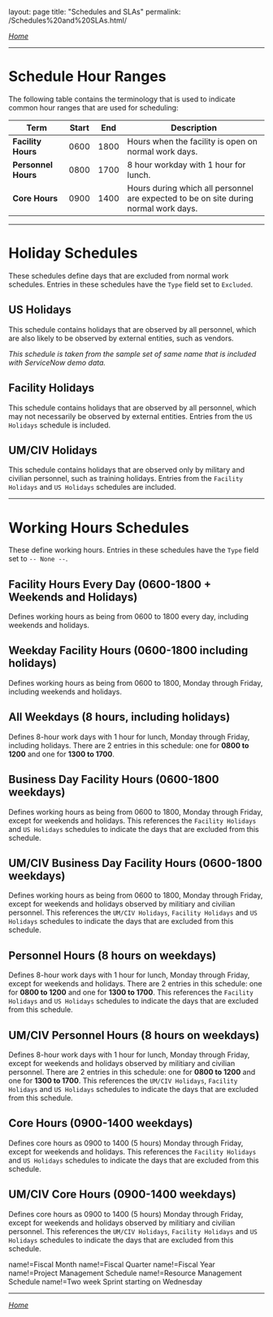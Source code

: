 layout: page
title: "Schedules and SLAs"
permalink: /Schedules%20and%20SLAs.html/

*[Home](./index.html)*

______________________

# Schedule Hour Ranges

The following table contains the terminology that is used to indicate common hour ranges that are used for scheduling:

| Term                | Start | End  | Description                                                                          |
|---------------------|-------|------|--------------------------------------------------------------------------------------|
| **Facility Hours**  | 0600  | 1800 | Hours when the facility is open on normal work days.                                 |
| **Personnel Hours** | 0800  | 1700 | 8 hour workday with 1 hour for lunch.                                                |
| **Core Hours**      | 0900  | 1400 | Hours during which all personnel are expected to be on site during normal work days. |

______________________

# Holiday Schedules

These schedules define days that are excluded from normal work schedules.
Entries in these schedules have the `Type` field set to `Excluded`.

## US Holidays

This schedule contains holidays that are observed by all personnel, which are also likely to be observed by external entities, such as vendors.

*This schedule is taken from the sample set of same name that is included with ServiceNow demo data.*

## Facility Holidays

This schedule contains holidays that are observed by all personnel, which may not necessarily be observed by external entities.
Entries from the `US Holidays` schedule is included.

## UM/CIV Holidays

This schedule contains holidays that are observed only by military and civilian personnel, such as training holidays.
Entries from the `Facility Holidays` and `US Holidays` schedules are included.

______________________

# Working Hours Schedules

These define working hours.
Entries in these schedules have the `Type` field set to `-- None --`.

## Facility Hours Every Day (0600-1800 + Weekends and Holidays)

Defines working hours as being from 0600 to 1800 every day, including weekends and holidays.

## Weekday Facility Hours (0600-1800 including holidays)

Defines working hours as being from 0600 to 1800, Monday through Friday, including weekends and holidays.

## All Weekdays (8 hours, including holidays)

Defines 8-hour work days with 1 hour for lunch, Monday through Friday, including holidays.
There are 2 entries in this schedule: one for **0800 to 1200** and one for **1300 to 1700**.

## Business Day Facility Hours (0600-1800 weekdays)

Defines working hours as being from 0600 to 1800, Monday through Friday, except for weekends and holidays.
This references the `Facility Holidays` and `US Holidays` schedules to indicate the days that are excluded from this schedule.

## UM/CIV Business Day Facility Hours (0600-1800 weekdays)

Defines working hours as being from 0600 to 1800, Monday through Friday, except for weekends and holidays observed by militiary and civilian personnel.
This references the `UM/CIV Holidays`, `Facility Holidays` and `US Holidays` schedules to indicate the days that are excluded from this schedule.

## Personnel Hours (8 hours on weekdays)

Defines 8-hour work days with 1 hour for lunch, Monday through Friday, except for weekends and holidays.
There are 2 entries in this schedule: one for **0800 to 1200** and one for **1300 to 1700**.
This references the `Facility Holidays` and `US Holidays` schedules to indicate the days that are excluded from this schedule.

## UM/CIV Personnel Hours (8 hours on weekdays)

Defines 8-hour work days with 1 hour for lunch, Monday through Friday, except for weekends and holidays observed by militiary and civilian personnel.
There are 2 entries in this schedule: one for **0800 to 1200** and one for **1300 to 1700**.
This references the `UM/CIV Holidays`, `Facility Holidays` and `US Holidays` schedules to indicate the days that are excluded from this schedule.

## Core Hours (0900-1400 weekdays)

Defines core hours as 0900 to 1400 (5 hours) Monday through Friday, except for weekends and holidays.
This references the `Facility Holidays` and `US Holidays` schedules to indicate the days that are excluded from this schedule.

## UM/CIV Core Hours (0900-1400 weekdays)

Defines core hours as 0900 to 1400 (5 hours) Monday through Friday, except for weekends and holidays observed by militiary and civilian personnel.
This references the `UM/CIV Holidays`, `Facility Holidays` and `US Holidays` schedules to indicate the days that are excluded from this schedule.

name!=Fiscal Month
name!=Fiscal Quarter
name!=Fiscal Year
name!=Project Management Schedule
name!=Resource Management Schedule
name!=Two week Sprint starting on Wednesday

______________________

*[Home](./index.html)*
